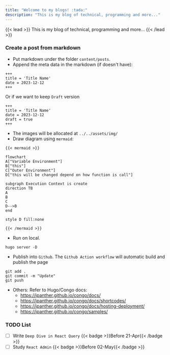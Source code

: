 ```yaml
---
title: "Welcome to my blogs! :tada:"
description: "This is my blog of technical, programming and more..."
---
```


{{< lead >}}
This is my blog of technical, programming and more...
{{< /lead >}}

### Create a post from markdown

- Put markdown under the folder `content/posts`.
- Append the meta data in the markdown (if doesn't have):

```
+++
title = 'Title Name'
date = 2023-12-12
+++
```

Or if we want to keep `Draft` version

```
+++
title = 'Title Name'
date = 2023-12-12
draft = true
+++
```

- The images will be allocated at `../../assets/img/`
- Draw diagram using `mermaid`:

```
{{< mermaid >}}

flowchart
A["Variable Environment"]
B["this"]
C["Outer Environment"]
D["this will be changed depend on how function is call"]

subgraph Execution Context is create
direction TB
A
B
C
D-->B
end

style D fill:none

{{< /mermaid >}}
```

- Run on local.

```
hugo server -D
```

- Publish into `Github`. The `Github Action workflow` will automatic build and publish the page

```
git add .
git commit -m "Update"
git push
```

- Others: Refer to Hugo/Congo docs:
  - https://jpanther.github.io/congo/docs/
  - https://jpanther.github.io/congo/docs/shortcodes/
  - https://jpanther.github.io/congo/docs/hosting-deployment/
  - https://jpanther.github.io/congo/samples/

### TODO List

- [ ] Write `Deep Dive in React Query` {{< badge >}}Before 21-Apr{{< /badge >}}
- [ ] Study `React Admin` {{< badge >}}Before 02-May{{< /badge >}}

